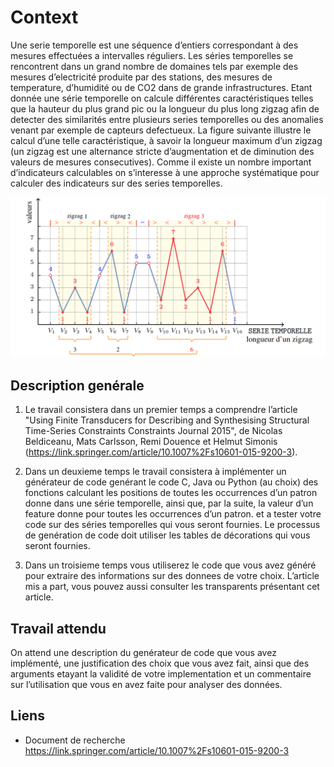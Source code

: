 # Context

Une serie temporelle est une séquence d’entiers correspondant à des mesures effectuées
a intervalles réguliers. Les séries temporelles se rencontrent dans un grand nombre 
de domaines tels par exemple des mesures d’electricité produite par des stations, des
mesures de temperature, d’humidité ou de CO2 dans de grande infrastructures. Etant
donnée une série temporelle on calcule différentes caractéristiques telles que la hauteur 
du plus grand pic ou la longueur du plus long zigzag afin de detecter des similarités
entre plusieurs series temporelles ou des anomalies venant par exemple de capteurs
defectueux. La figure suivante illustre le calcul d’une telle caractéristique, à savoir la
longueur maximum d’un zigzag (un zigzag est une alternance stricte d’augmentation et
de diminution des valeurs de mesures consecutives). Comme il existe un nombre important
d’indicateurs calculables on s’interesse à une approche systématique pour calculer
des indicateurs sur des series temporelles.

![Série temporelle](docs/img/serie_temporelle.png)

## Description genérale

1. Le travail consistera dans un premier temps a comprendre l’article "Using Finite
Transducers for Describing and Synthesising Structural Time-Series Constraints
Constraints Journal 2015", de Nicolas Beldiceanu, Mats Carlsson, Remi Douence
et Helmut Simonis (<a href="http://google.com">https://link.springer.com/article/10.1007%2Fs10601-015-9200-3</a>).

2. Dans un deuxieme temps le travail consistera à implémenter un générateur de code 
genérant le code C, Java ou Python (au choix) des fonctions calculant les positions
de toutes les occurrences d’un patron donne dans une série temporelle, ainsi que,
par la suite, la valeur d’un feature donne pour toutes les occurrences d’un patron. et 
a tester votre code sur des séries temporelles qui vous seront fournies. Le processus 
de genération de code doit utiliser les tables de décorations qui vous seront fournies. 

3. Dans un troisieme temps vous utiliserez le code que vous avez généré pour extraire 
des informations sur des donnees de votre choix.
L’article mis a part, vous pouvez aussi consulter les transparents présentant cet article.

## Travail attendu

On attend une description du genérateur de code que vous avez implémenté, une justification
des choix que vous avez fait, ainsi que des arguments etayant la validité de votre
implementation et un commentaire sur l’utilisation que vous en avez faite pour analyser 
des données. 

## Liens

- Document de recherche
<a href="http://google.com">https://link.springer.com/article/10.1007%2Fs10601-015-9200-3</a>
